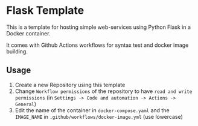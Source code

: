 # Flask Template

This is a template for hosting simple web-services using Python Flask in a Docker container.

It comes with Github Actions workflows for syntax test and docker image building.

## Usage

1. Create a new Repository using this template
2. Change `Workflow permissions` of the repository to have `read and write permissions` (in `Settings -> Code and automation -> Actions -> General`)
3. Edit the name of the container in `docker-compose.yaml` and the `IMAGE_NAME` in `.github/workflows/docker-image.yml` (use lowercase)
